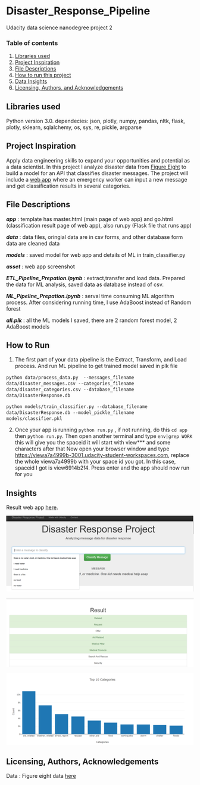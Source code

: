 # Disaster_Response_Pipeline
Udacity data science nanodegree project 2

### Table of contents

1. [Libraries used](#Libraries)
2. [Project Inspiration](#Inspiration)
3. [File Descriptions](#files)
4. [How to run this project](#run)
5. [Data Insights](#Insights)
6. [Licensing, Authors, and Acknowledgements](#licensing)


## Libraries used <a name="Libraries used"></a>

Python version 3.0.
dependecies: json, plotly, numpy, pandas, nltk, flask, plotly, sklearn, sqlalchemy, os, sys, re, pickle, argparse

## Project Inspiration<a name="Inspiration"></a>

Apply data engineering skills to expand your opportunities and potential as a data scientist. In this project I analyze disaster data 
from [Figure Eight](https://appen.com/) to build a model for an API that classifies disaster messages. The project will include a [web 
app](https://view6914b2f4-3001.udacity-student-workspaces.com/) where an emergency worker can input a new message and get classification 
results in several categories.


## File Descriptions <a name="files"></a>

*__app__* : template has master.html (main page of web app) and go.html (classification result page of web app), also run.py  (Flask file that runs app)

*__data__* : data files, oringial data are in csv forms, and other database form data are cleaned data

*__models__* : saved model for web app and details of ML in train_classifier.py

*__asset__* : web app screenshot

*__ETL_Pipeline_Prepation.ipynb__* : extract,transfer and load data. Prepared the data for ML analysis, saved data as database instead of csv.

*__ML_Pipeline_Prepation.ipynb__* : serval time consuming ML algorithm process. After considering running time, I use AdaBoost instead of Random forest

*__all.plk__* :  all the ML models I saved, there are 2 random forest model, 2 AdaBoost models


## How to Run <a name="run"></a>

1. The first part of your data pipeline is the Extract, Transform, and Load process. And run ML pipeline to get trained model saved in plk file
```
python data/process_data.py  --messages_filename 
data/disaster_messages.csv --categories_filename 
data/disaster_categories.csv --database_filename 
data/DisasterResponse.db
```

```
python models/train_classifier.py --database_filename 
data/DisasterResponse.db --model_pickle_filename 
models/classifier.pkl
```

2. Once your app is running `python run.py` , if not running, do this `cd app`  then `python run.py`. 
Then open another terminal and type `env|grep WORK`  this will give you the spaceid it will start with view*** and 
some characters after that Now open your browser window and type https://viewa7a4999b-3001.udacity-student-workspaces.com, 
replace the whole viewa7a4999b with your space id you got. In this case, spaceid I got is view6914b2f4. Press enter and the app should now run for you



## Insights<a name="insights"></a>

Result web app [here](https://view6914b2f4-3001.udacity-student-workspaces.com/).

![web app screenshot](asset/pic1.png)

![web app screenshot](asset/pic2.png)

![web app screenshot](asset/pic3.png)


## Licensing, Authors, Acknowledgements<a name="licensing"></a>

Data : Figure eight data [here](https://appen.com/)
